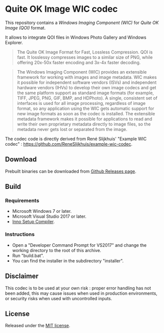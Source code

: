 # Quite OK Image WIC codec

This repository contains a *Windows Imaging Component (WIC)* for *Quite OK Image (QOI)* format.

It allows to integrate QOI files in Windows Photo Gallery and Windows Explorer.

> The Quite OK Image Format for Fast, Lossless Compression. QOI is fast. It losslessy compresses images to a similar size of PNG, while offering 20x-50x faster encoding and 3x-4x faster decoding. 

> The Windows Imaging Component (WIC) provides an extensible framework for working with images and image metadata. WIC makes it possible for independent software vendors (ISVs) and independent hardware vendors (IHVs) to develop their own image codecs and get the same platform support as standard image formats (for example, TIFF, JPEG, PNG, GIF, BMP, and HDPhoto). A single, consistent set of interfaces is used for all image processing, regardless of image format, so any application using the WIC gets automatic support for new image formats as soon as the codec is installed. The extensible metadata framework makes it possible for applications to read and write their own proprietary metadata directly to image files, so the metadata never gets lost or separated from the image.  

The codec code is directly derived from René Slijkhuis' "Example WIC codec" : https://github.com/ReneSlijkhuis/example-wic-codec.

## Download

Prebuilt binaries can be downloaded from [Github Releases page](https://github.com/rotoglup/wic-codec-qoi/releases).
## Build

### Requirements
* Microsoft Windows 7 or later.
* Microsoft Visual Studio 2017 or later.
* [Inno Setup Compiler](http://www.jrsoftware.org/).

### Instructions
* Open a "Developer Command Prompt for VS2017" and change the working directory to the root of this archive.
* Run "build.bat".
* You can find the installer in the subdirectory "installer".

## Disclaimer
This codec is to be used at your own risk : proper error handling has not been added, this may cause issues when used in production environments, or security risks when used with uncontrolled inputs.

## License
Released under the [MIT license](https://en.wikipedia.org/wiki/MIT_License).
